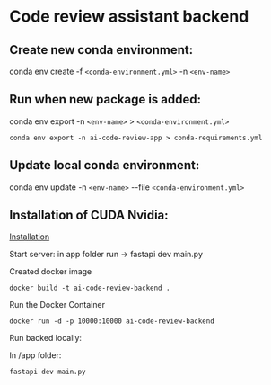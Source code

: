 # Code review assistant backend

## Create new conda environment:

conda env create -f `<conda-environment.yml>` -n `<env-name>`

## Run when new package is added:

conda env export -n `<env-name>` > `<conda-environment.yml>`

```conda
conda env export -n ai-code-review-app > conda-requirements.yml
```

## Update local conda environment:

conda env update -n `<env-name>` --file `<conda-environment.yml>`

## Installation of CUDA Nvidia:

[Installation](https://docs.nvidia.com/cuda/cuda-installation-guide-microsoft-windows/)

Start server:
in app folder run -> fastapi dev main.py

Created docker image

```
docker build -t ai-code-review-backend .

```

Run the Docker Container

```
docker run -d -p 10000:10000 ai-code-review-backend

```

Run backed locally:

In /app folder:

```
fastapi dev main.py
```
